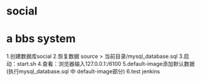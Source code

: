# social
# a bbs system 
1.创建数据库social
2.恢复数据  source > 当前目录/mysql_database.sql
3.启动：start.sh
4.查看：浏览器输入127.0.0.1:/6100
5.default-image添加默认数据(执行mysql_database.sql 中 default-image部分)
6.test jenkins

